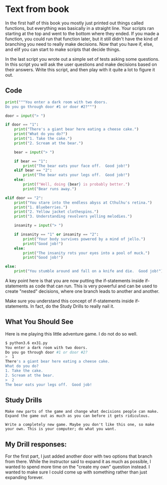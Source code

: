 # Text from book
In the first half of this book you mostly just printed out things called functions, but everything was basically in a straight line. Your scripts ran starting at the top and went to the bottom where they ended. If you made a function, you could run that function later, but it still didn't have the kind of branching you need to really make decisions. Now that you have if, else, and elif you can start to make scripts that decide things.

In the last script you wrote out a simple set of tests asking some questions. In this script you will ask the user questions and make decisions based on their answers. Write this script, and then play with it quite a lot to figure it out.
## Code

```python
print("""You enter a dark room with two doors.
Do you go through door #1 or door #2?""")

door = input("> ")

if door == "1":
    print("There's a giant bear here eating a cheese cake.")
    print("What do you do?")
    print("1. Take the cake.")
    print("2. Scream at the bear.")

    bear = input("> ")

    if bear == "1":
        print("The bear eats your face off.  Good job!")
    elif bear == "2":
        print("The bear eats your legs off.  Good job!")
    else:
        print(f"Well, doing {bear} is probably better.")
        print("Bear runs away.")

elif door == "2":
    print("You stare into the endless abyss at Cthulhu's retina.")
    print("1. Blueberries.")
    print("2. Yellow jacket clothespins.")
    print("3. Understanding revolvers yelling melodies.")

    insanity = input("> ")

    if insanity == "1" or insanity == "2":
        print("Your body survives powered by a mind of jello.")
        print("Good job!")
    else:
        print("The insanity rots your eyes into a pool of muck.")
        print("Good job!")

else:
    print("You stumble around and fall on a knife and die.  Good job!")
```

A key point here is that you are now putting the if-statements inside if-statements as code that can run. This is very powerful and can be used to create "nested" decisions, where one branch leads to another and another.

Make sure you understand this concept of if-statements inside if-statements. In fact, do the Study Drills to really nail it.

## What You Should See

Here is me playing this little adventure game. I do not do so well.

```sh
$ python3.6 ex31.py
You enter a dark room with two doors.
Do you go through door #1 or door #2?
>  1
There's a giant bear here eating a cheese cake.
What do you do?
1. Take the cake.
2. Scream at the bear.
>  2
The bear eats your legs off.  Good job!
```

## Study Drills

    Make new parts of the game and change what decisions people can make. Expand the game out as much as you can before it gets ridiculous.
    
    Write a completely new game. Maybe you don't like this one, so make your own. This is your computer; do what you want.

## My Drill responses:
For the first part, I just added another door with two options that branch from there. While the instructor said to expand it as much as possible, I wanted to spend more time on the "create my own" question instead. I wanted to make sure I could come up with something rather than just expanding forever.